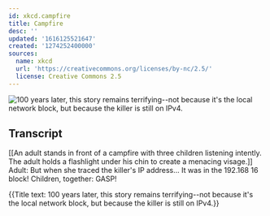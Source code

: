 ```yaml
---
id: xkcd.campfire
title: Campfire
desc: ''
updated: '1616125521647'
created: '1274252400000'
sources:
  name: xkcd
  url: 'https://creativecommons.org/licenses/by-nc/2.5/'
  license: Creative Commons 2.5
---
```

![100 years later, this story remains terrifying--not because it's the local network block, but because the killer is still on IPv4.](https://imgs.xkcd.com/comics/campfire.png)

## Transcript
[[An adult stands in front of a campfire with three children listening intently. The adult holds a flashlight under his chin to create a menacing visage.]]
Adult: But when she traced the killer's IP address... It was in the 192.168
16 block!
Children, together: GASP!

{{Title text: 100 years later, this story remains terrifying--not because it's the local network block, but because the killer is still on IPv4.}}

